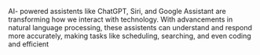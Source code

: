 AI- powered assistents like ChatGPT, Siri, and Google Assistant are transforming how we interact with technology. With advancements in natural language processing, these assistents can understand and respond more accurately, making tasks like scheduling, searching, and even coding and efficient
